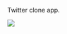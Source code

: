 Twitter clone app.

<img src="https://user-images.githubusercontent.com/67743120/150519260-2e1ffa02-33c5-4ae5-b565-76aa133b41ce.png"/>
